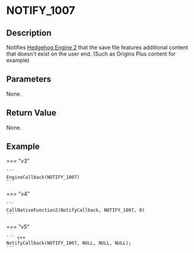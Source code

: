 # NOTIFY_1007

## Description
Notifies [Hedgehog Engine 2](../../HedgehogEngine2.md) that the save file features additional content that doesn't exist on the user end. (Such as Origins Plus content for example)

## Parameters
None.

## Return Value
None.

## Example
=== "v3"

    ```
    EngineCallback(NOTIFY_1007)
    ```

=== "v4"

    ```
    CallNativeFunction2(NotifyCallback, NOTIFY_1007, 0)
    ```

=== "v5"

    ``` c++
    NotifyCallback(NOTIFY_1007, NULL, NULL, NULL);
    ```